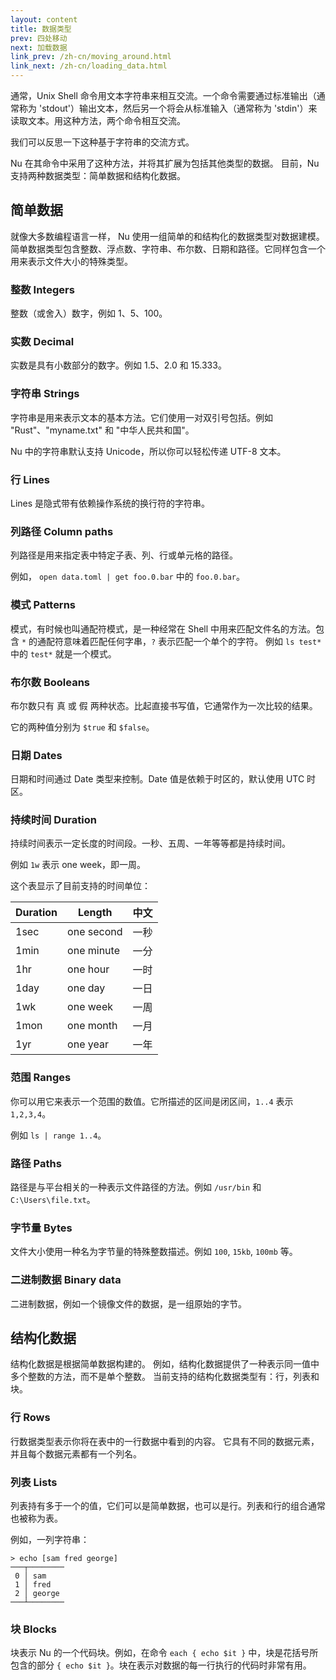 ```yaml
---
layout: content
title: 数据类型
prev: 四处移动
next: 加载数据
link_prev: /zh-cn/moving_around.html
link_next: /zh-cn/loading_data.html
---
```


通常，Unix Shell 命令用文本字符串来相互交流。一个命令需要通过标准输出（通常称为 'stdout'）输出文本，然后另一个将会从标准输入（通常称为 'stdin'）来读取文本。用这种方法，两个命令相互交流。

我们可以反思一下这种基于字符串的交流方式。

Nu 在其命令中采用了这种方法，并将其扩展为包括其他类型的数据。 目前，Nu 支持两种数据类型：简单数据和结构化数据。

## 简单数据

就像大多数编程语言一样， Nu 使用一组简单的和结构化的数据类型对数据建模。简单数据类型包含整数、浮点数、字符串、布尔数、日期和路径。它同样包含一个用来表示文件大小的特殊类型。

### 整数 Integers

整数（或舍入）数字，例如 1、5、100。

### 实数 Decimal

实数是具有小数部分的数字。例如 1.5、2.0 和 15.333。

### 字符串 Strings

字符串是用来表示文本的基本方法。它们使用一对双引号包括。例如 "Rust"、"myname.txt" 和 "中华人民共和国"。

Nu 中的字符串默认支持 Unicode，所以你可以轻松传递 UTF-8 文本。

### 行 Lines

Lines 是隐式带有依赖操作系统的换行符的字符串。

### 列路径 Column paths

列路径是用来指定表中特定子表、列、行或单元格的路径。

例如， `open data.toml | get foo.0.bar` 中的 `foo.0.bar`。

### 模式 Patterns

模式，有时候也叫通配符模式，是一种经常在 Shell 中用来匹配文件名的方法。包含 `*` 的通配符意味着匹配任何字串，`?` 表示匹配一个单个的字符。
例如 `ls test*` 中的 `test*` 就是一个模式。

### 布尔数 Booleans

布尔数只有 真 或 假 两种状态。比起直接书写值，它通常作为一次比较的结果。

它的两种值分别为 `$true` 和 `$false`。

### 日期 Dates

日期和时间通过 Date 类型来控制。Date 值是依赖于时区的，默认使用 UTC 时区。

### 持续时间 Duration

持续时间表示一定长度的时间段。一秒、五周、一年等等都是持续时间。

例如 `1w` 表示 one week，即一周。

这个表显示了目前支持的时间单位：

| Duration | Length     | 中文 |
|----------|------------|------|
|1sec      | one second | 一秒 |
|1min      | one minute | 一分 |
|1hr       | one hour   | 一时 |
|1day      | one day    | 一日 |
|1wk       | one week   | 一周 |
|1mon      | one month  | 一月 |
|1yr       | one year   | 一年 |

### 范围 Ranges

你可以用它来表示一个范围的数值。它所描述的区间是闭区间，`1..4` 表示 `1,2,3,4`。

例如 `ls | range 1..4`。

### 路径 Paths

路径是与平台相关的一种表示文件路径的方法。例如 `/usr/bin` 和 `C:\Users\file.txt`。

### 字节量 Bytes

文件大小使用一种名为字节量的特殊整数描述。例如 `100`, `15kb`, `100mb` 等。

### 二进制数据 Binary data

二进制数据，例如一个镜像文件的数据，是一组原始的字节。

## 结构化数据

结构化数据是根据简单数据构建的。 例如，结构化数据提供了一种表示同一值中多个整数的方法，而不是单个整数。 当前支持的结构化数据类型有：行，列表和块。

### 行 Rows

行数据类型表示你将在表中的一行数据中看到的内容。 它具有不同的数据元素，并且每个数据元素都有一个列名。

### 列表 Lists

列表持有多于一个的值，它们可以是简单数据，也可以是行。列表和行的组合通常也被称为表。

例如，一列字符串：

```
> echo [sam fred george]
───┬────────
 0 │ sam
 1 │ fred
 2 │ george
───┴────────
```

### 块 Blocks

块表示 Nu 的一个代码块。例如，在命令 `each { echo $it }` 中，块是花括号所包含的部分 `{ echo $it }`。块在表示对数据的每一行执行的代码时非常有用。
